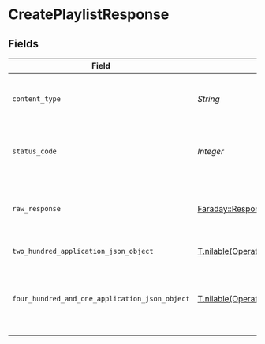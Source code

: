 # CreatePlaylistResponse


## Fields

| Field                                                                                                                        | Type                                                                                                                         | Required                                                                                                                     | Description                                                                                                                  |
| ---------------------------------------------------------------------------------------------------------------------------- | ---------------------------------------------------------------------------------------------------------------------------- | ---------------------------------------------------------------------------------------------------------------------------- | ---------------------------------------------------------------------------------------------------------------------------- |
| `content_type`                                                                                                               | *String*                                                                                                                     | :heavy_check_mark:                                                                                                           | HTTP response content type for this operation                                                                                |
| `status_code`                                                                                                                | *Integer*                                                                                                                    | :heavy_check_mark:                                                                                                           | HTTP response status code for this operation                                                                                 |
| `raw_response`                                                                                                               | [Faraday::Response](https://www.rubydoc.info/gems/faraday/Faraday/Response)                                                  | :heavy_check_mark:                                                                                                           | Raw HTTP response; suitable for custom response parsing                                                                      |
| `two_hundred_application_json_object`                                                                                        | [T.nilable(Operations::CreatePlaylistResponseBody)](../../models/operations/createplaylistresponsebody.md)                   | :heavy_minus_sign:                                                                                                           | returns all playlists                                                                                                        |
| `four_hundred_and_one_application_json_object`                                                                               | [T.nilable(Operations::CreatePlaylistPlaylistsResponseBody)](../../models/operations/createplaylistplaylistsresponsebody.md) | :heavy_minus_sign:                                                                                                           | Unauthorized - Returned if the X-Plex-Token is missing from the header or query.                                             |